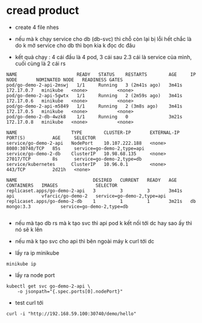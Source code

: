 # cread product

- create 4 file nhes 

- nếu mà k chạy service  cho db (db-svc) thì chỗ còn lại bị lỗi hết  chắc là do k mở service cho db thì bọn kia k đọc dc đâu 

- kết quả chạy : 4 cái đầu là 4 pod, 3 cái sau 2.3 cái là service của mình, cuối cùng là 2 cái rs 
```
NAME                      READY   STATUS    RESTARTS        AGE     IP           NODE       NOMINATED NODE   READINESS GATES
pod/go-demo-2-api-2mswj   1/1     Running   3 (2m41s ago)   3m41s   172.17.0.7   minikube   <none>           <none>
pod/go-demo-2-api-5gwtx   1/1     Running   2 (2m59s ago)   3m41s   172.17.0.6   minikube   <none>           <none>
pod/go-demo-2-api-m5849   1/1     Running   2 (3m8s ago)    3m41s   172.17.0.5   minikube   <none>           <none>
pod/go-demo-2-db-4wzk8    1/1     Running   0               3m21s   172.17.0.8   minikube   <none>           <none>

NAME                    TYPE        CLUSTER-IP       EXTERNAL-IP   PORT(S)          AGE     SELECTOR
service/go-demo-2-api   NodePort    10.107.222.188   <none>        8080:30740/TCP   85s     service=go-demo-2,type=api
service/go-demo-2-db    ClusterIP   10.98.68.135     <none>        27017/TCP        8s      service=go-demo-2,type=db
service/kubernetes      ClusterIP   10.96.0.1        <none>        443/TCP          2d21h   <none>

NAME                            DESIRED   CURRENT   READY   AGE     CONTAINERS   IMAGES              SELECTOR
replicaset.apps/go-demo-2-api   3         3         3       3m41s   api          vfarcic/go-demo-2   service=go-demo-2,type=api
replicaset.apps/go-demo-2-db    1         1         1       3m21s   db           mongo:3.3           service=go-demo-2,type=db


```
- nếu mà tạo db rs mà k tạo svc thì api pod k kết nối tới dc hay sao ấy thì nó sẽ k lên 
- nếu mà k tạo svc cho api thì bên ngoài máy k curl tới dc 


- lấy ra ip minikube 
```
minikube ip 
```

- lấy ra node port

```
kubectl get svc go-demo-2-api \
    -o jsonpath="{.spec.ports[0].nodePort}"
```

- test curl tới 
```
curl -i "http://192.168.59.100:30740/demo/hello"
```